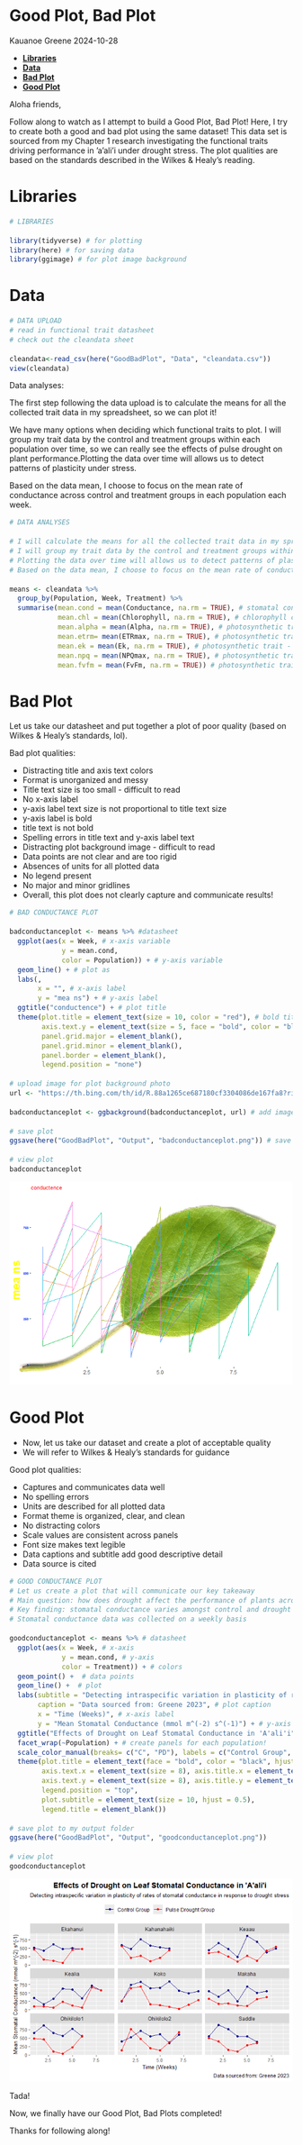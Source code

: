 **Good Plot, Bad Plot**
================
Kauanoe Greene
2024-10-28

- [**Libraries**](#libraries)
- [**Data**](#data)
- [**Bad Plot**](#bad-plot)
- [**Good Plot**](#good-plot)

Aloha friends,

Follow along to watch as I attempt to build a Good Plot, Bad Plot! Here,
I try to create both a good and bad plot using the same dataset! This
data set is sourced from my Chapter 1 research investigating the
functional traits driving performance in ’a’ali’i under drought stress.
The plot qualities are based on the standards described in the Wilkes &
Healy’s reading.

# **Libraries**

``` r
# LIBRARIES

library(tidyverse) # for plotting
library(here) # for saving data
library(ggimage) # for plot image background
```

# **Data**

``` r
# DATA UPLOAD
# read in functional trait datasheet
# check out the cleandata sheet

cleandata<-read_csv(here("GoodBadPlot", "Data", "cleandata.csv"))
view(cleandata)
```

Data analyses:

The first step following the data upload is to calculate the means for
all the collected trait data in my spreadsheet, so we can plot it!

We have many options when deciding which functional traits to plot. I
will group my trait data by the control and treatment groups within each
population over time, so we can really see the effects of pulse drought
on plant performance.Plotting the data over time will allows us to
detect patterns of plasticity under stress.

Based on the data mean, I choose to focus on the mean rate of
conductance across control and treatment groups in each population each
week.

``` r
# DATA ANALYSES

# I will calculate the means for all the collected trait data in my spreadsheet.
# I will group my trait data by the control and treatment groups within each population over time.
# Plotting the data over time will allows us to detect patterns of plasticity.
# Based on the data mean, I choose to focus on the mean rate of conductance across control and treatment groups in each population each week.

means <- cleandata %>% 
  group_by(Population, Week, Treatment) %>% 
  summarise(mean.cond = mean(Conductance, na.rm = TRUE), # stomatal conductance
            mean.chl = mean(Chlorophyll, na.rm = TRUE), # chlorophyll content
            mean.alpha = mean(Alpha, na.rm = TRUE), # photosynthetic trait - alpha
            mean.etrm= mean(ETRmax, na.rm = TRUE), # photosynthetic trait - ETR max
            mean.ek = mean(Ek, na.rm = TRUE), # photosynthetic trait - Ek
            mean.npq = mean(NPQmax, na.rm = TRUE), # photosynthetic trait - NPQ max
            mean.fvfm = mean(FvFm, na.rm = TRUE)) # photosynthetic trait - Yield
```

# **Bad Plot**

Let us take our datasheet and put together a plot of poor quality (based
on Wilkes & Healy’s standards, lol).

Bad plot qualities:

- Distracting title and axis text colors
- Format is unorganized and messy  
- Title text size is too small - difficult to read  
- No x-axis label  
- y-axis label text size is not proportional to title text size  
- y-axis label is bold  
- title text is not bold  
- Spelling errors in title text and y-axis label text  
- Distracting plot background image - difficult to read  
- Data points are not clear and are too rigid  
- Absences of units for all plotted data  
- No legend present  
- No major and minor gridlines  
- Overall, this plot does not clearly capture and communicate results!

``` r
# BAD CONDUCTANCE PLOT

badconductanceplot <- means %>% #datasheet
  ggplot(aes(x = Week, # x-axis variable
             y = mean.cond, 
             color = Population)) + # y-axis variable
  geom_line() + # plot as
  labs(, 
       x = "", # x-axis label
       y = "mea ns") + # y-axis label
  ggtitle("conductence") + # plot title
  theme(plot.title = element_text(size = 10, color = "red"), # bold title and color font
        axis.text.y = element_text(size = 5, face = "bold", color = "blue"), axis.title.y = element_text(size = 20, color = "yellow", face = "bold"),   # adjust y-axis labels
        panel.grid.major = element_blank(), 
        panel.grid.minor = element_blank(), 
        panel.border = element_blank(), 
        legend.position = "none")

# upload image for plot background photo
url <- "https://th.bing.com/th/id/R.88a1265ce687180cf3304086de167fa8?rik=8ZXxBDEELVZGxw&riu=http%3a%2f%2fupload.wikimedia.org%2fwikipedia%2fcommons%2f9%2f9d%2fPear_Leaf.jpg&ehk=6oQYxWuB%2bDA0uClCNGOP0zRNFDm6NkyKb53YYJyAnfM%3d&risl=&pid=ImgRaw&r=0"

badconductanceplot <- ggbackground(badconductanceplot, url) # add image to plot

# save plot
ggsave(here("GoodBadPlot", "Output", "badconductanceplot.png")) # save my plot into my output folder!

# view plot
badconductanceplot
```

![](../Output/badconductanceplot-1.png)<!-- -->

# **Good Plot**

- Now, let us take our dataset and create a plot of acceptable quality  
- We will refer to Wilkes & Healy’s standards for guidance

Good plot qualities:

- Captures and communicates data well  
- No spelling errors  
- Units are described for all plotted data  
- Format theme is organized, clear, and clean  
- No distracting colors  
- Scale values are consistent across panels  
- Font size makes text legible  
- Data captions and subtitle add good descriptive detail  
- Data source is cited

``` r
# GOOD CONDUCTANCE PLOT
# Let us create a plot that will communicate our key takeaway
# Main question: how does drought affect the performance of plants across populations, measured via stomatal conductance?
# Key finding: stomatal conductance varies amongst control and drought treatment groups across populations over time.
# Stomatal conductance data was collected on a weekly basis

goodconductanceplot <- means %>% # datasheet
  ggplot(aes(x = Week, # x-axis
             y = mean.cond, # y-axis
             color = Treatment)) + # colors
  geom_point() +  # data points
  geom_line() +  # plot
  labs(subtitle = "Detecting intraspecific variation in plasticity of rates of stomatal conductance in response to drought stress", # plot subtitle
       caption = "Data sourced from: Greene 2023", # plot caption
       x = "Time (Weeks)", # x-axis label
       y = "Mean Stomatal Conductance (mmol m^(-2) s^(-1)") + # y-axis label
  ggtitle("Effects of Drought on Leaf Stomatal Conductance in 'A'ali'i") + # plot title
  facet_wrap(~Population) + # create panels for each population!
  scale_color_manual(breaks= c("C", "PD"), labels = c("Control Group", "Pulse Drought Group"), values = c("darkblue", "red")) + # rename legend variables
  theme(plot.title = element_text(face = "bold", color = "black", hjust = 0.5), # bold title
        axis.text.x = element_text(size = 8), axis.title.x = element_text(size = 10), # adjust x-axis labels
        axis.text.y = element_text(size = 8), axis.title.y = element_text(size = 10),   # adjust y-axis labels
        legend.position = "top", 
        plot.subtitle = element_text(size = 10, hjust = 0.5), 
        legend.title = element_blank())

# save plot to my output folder
ggsave(here("GoodBadPlot", "Output", "goodconductanceplot.png")) 

# view plot
goodconductanceplot
```

![](../Output/goodconductanceplot-1.png)<!-- -->

Tada!

Now, we finally have our Good Plot, Bad Plots completed!

Thanks for following along!

